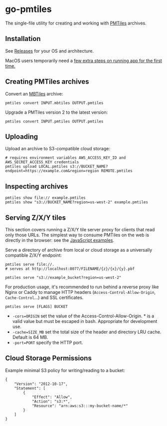 # go-pmtiles

The single-file utility for creating and working with [PMTiles](https://github.com/protomaps/PMTiles) archives.

## Installation

See [Releases](https://github.com/protomaps/go-pmtiles/releases) for your OS and architecture.

MacOS users temporarily need a [few extra steps on running app for the first time.](https://github.com/hashicorp/terraform/issues/23033#issuecomment-542302933)

## Creating PMTiles archives

Convert an [MBTiles](https://github.com/mapbox/mbtiles-spec/tree/master/1.3) archive:

    pmtiles convert INPUT.mbtiles OUTPUT.pmtiles
    
Upgrade a PMTiles version 2 to the latest version:

    pmtiles convert INPUT.pmtiles OUTPUT.pmtiles

## Uploading
    
Upload an archive to S3-compatible cloud storage:

    # requires environment variables AWS_ACCESS_KEY_ID and AWS_SECRET_ACCESS_KEY credentials
    pmtiles upload LOCAL.pmtiles s3://BUCKET_NAME?endpoint=https://example.com&region=region REMOTE.pmtiles

## Inspecting archives

    pmtiles show file:// example.pmtiles
    pmtiles show "s3://BUCKET_NAME?region=us-west-2" example.pmtiles

## Serving Z/X/Y tiles

This section covers running a Z/X/Y tile server proxy for clients that read only those URLs. The simplest way to consume PMTiles on the web is directly in the browser: see the [JavaScript examples](https://github.com/protomaps/PMTiles/tree/master/js).
    
Serve a directory of archive from local or cloud storage as a universally compatible Z/X/Y endpoint:

    pmtiles serve file://.
    # serves at http://localhost:8077/FILENAME/{z}/{x}/{y}.pbf

    pmtiles serve "s3://example_bucket?region=us-west-2"
    
For production usage, it's recommended to run behind a reverse proxy like Nginx or Caddy to manage HTTP headers (`Access-Control-Allow-Origin`, `Cache-Control`...) and SSL certificates.

    pmtiles serve [FLAGS] BUCKET

* `-cors=ORIGIN` set the value of the Access-Control-Allow-Origin. * is a valid value but must be escaped in bash. Appropriate for development use.
* `-cache=SIZE_MB` set the total size of the header and directory LRU cache. Default is 64 MB.
* `-port=PORT` specify the HTTP port.

## Cloud Storage Permissions

Example minimal S3 policy for writing/reading to a bucket:

    {
        "Version": "2012-10-17",
        "Statement": [
            {
                "Effect": "Allow",
                "Action": "s3:*",
                "Resource": "arn:aws:s3:::my-bucket-name/*"
            }
        ]
    }
